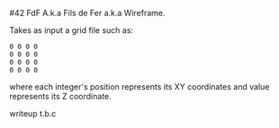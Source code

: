 #42 FdF
A.k.a Fils de Fer a.k.a Wireframe.

Takes as input a grid file such as:
```
0 0 0 0
0 0 0 0
0 0 0 0
0 0 0 0
```
where each integer's position represents its XY coordinates and value represents its Z coordinate.

writeup t.b.c
